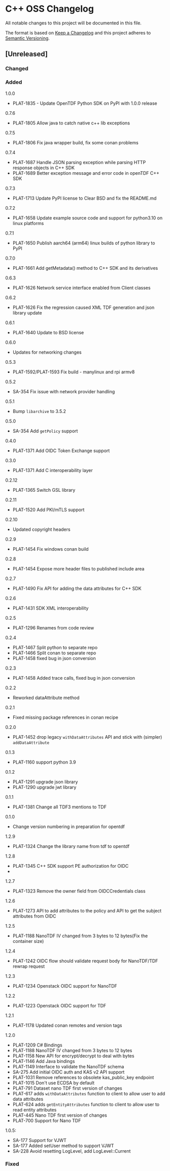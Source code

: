 # C++ OSS Changelog

All notable changes to this project will be documented in this file.

The format is based on [Keep a Changelog](http://keepachangelog.com/en/1.0.0/)
and this project adheres to [Semantic Versioning](http://semver.org/spec/v2.0.0.html).

## [Unreleased]

### Changed

### Added
1.0.0
- PLAT-1835 - Update OpenTDF Python SDK on PyPI with 1.0.0 release

0.7.6
- PLAT-1805 Allow java to catch native c++ lib exceptions

0.7.5
- PLAT-1806 Fix java wrapper build, fix some conan problems

0.7.4
- PLAT-1687 Handle JSON parsing exception while parsing HTTP response objects in C++ SDK
- PLAT-1689 Better exception message and error code in openTDF C++ SDK

0.7.3
- PLAT-1713 Update PyPI license to Clear BSD and fix the README.md 

0.7.2
- PLAT-1658 Update example source code and support for python3.10 on linux platforms

0.7.1
- PLAT-1650 Publish aarch64 (arm64) linux builds of python library to PyPI

0.7.0
- PLAT-1661 Add getMetadata() method to C++ SDK and its derivatives

0.6.3
- PLAT-1626 Network service interface enabled from Client classes

0.6.2
- PLAT-1626 Fix the regression caused XML TDF generation and json library update

0.6.1
- PLAT-1640 Update to BSD license

0.6.0
- Updates for networking changes

0.5.3
- PLAT-1592/PLAT-1593 Fix build - manylinux and rpi armv8

0.5.2
- SA-354 Fix issue with network provider handling

0.5.1
- Bump `libarchive` to 3.5.2

0.5.0
- SA-354 Add `getPolicy` support

0.4.0
- PLAT-1371 Add OIDC Token Exchange support

0.3.0
- PLAT-1371 Add C interoperability layer

0.2.12
- PLAT-1365 Switch GSL library

0.2.11
- PLAT-1520 Add PKI/mTLS support

0.2.10
- Updated copyright headers

0.2.9
- PLAT-1454 Fix windows conan build

0.2.8
- PLAT-1454 Expose more header files to published include area

0.2.7
- PLAT-1490 Fix API for adding the data attributes for C++ SDK 

0.2.6
- PLAT-1431 SDK XML interoperability 
  
0.2.5
- PLAT-1296 Renames from code review

0.2.4
- PLAT-1467 Split python to separate repo
- PLAT-1466 Split conan to separate repo
- PLAT-1458 fixed bug in json conversion

0.2.3
- PLAT-1458 Added trace calls, fixed bug in json conversion

0.2.2
- Reworked dataAttribute method

0.2.1
- Fixed missing package references in conan recipe

0.2.0
- PLAT-1452 drop legacy `withDataAttributes` API and stick with (simpler) `addDataAttribute`

0.1.3
- PLAT-1160 support python 3.9

0.1.2
- PLAT-1291 upgrade json library
- PLAT-1290 upgrade jwt library

0.1.1
- PLAT-1381 Change all TDF3 mentions to TDF

0.1.0
- Change version numbering in preparation for opentdf

1.2.9
- PLAT-1324 Change the library name from tdf to opentdf

1.2.8
- PLAT-1345 C++ SDK support PE authorization for OIDC
- 
1.2.7
- PLAT-1323 Remove the owner field from OIDCCredentials class
  
1.2.6
- PLAT-1273 API to add attributes to the policy and API to get the subject attributes from OIDC

1.2.5
- PLAT-1188 NanoTDF IV changed from 3 bytes to 12 bytes(Fix the container size)

1.2.4
- PLAT-1242 OIDC flow should validate request body for NanoTDF/TDF rewrap request

1.2.3
- PLAT-1234 Openstack OIDC support for NanoTDF

1.2.2
- PLAT-1223 Openstack OIDC support for TDF

1.2.1
- PLAT-1178 Updated conan remotes and version tags

1.2.0
- PLAT-1209 C# Bindings
- PLAT-1188 NanoTDF IV changed from 3 bytes to 12 bytes
- PLAT-1158 New API for encrypt/decrypt to deal with bytes
- PLAT-1146 Add Java bindings
- PLAT-1149 Interface to validate the NanoTDF schema
- SA-275 Add initial OIDC auth and KAS v2 API support
- PLAT-1031 Remove references to obsolete kas_public_key endpoint
- PLAT-1015 Don't use ECDSA by default
- PLAT-791 Dataset nano TDF first version of changes
- PLAT-617 adds `withDataAttributes` function to client to allow user to add data attributes
- PLAT-624 adds `getEntityAttributes` function to client to allow user to read entity attributes
- PLAT-445 Nano TDF first version of changes
- PLAT-700 Support for Nano TDF

1.0.5: 
- SA-177 Support for VJWT
- SA-177 Added setUser method to support VJWT
- SA-228 Avoid resetting LogLevel, add LogLevel::Current

### Fixed
